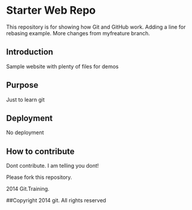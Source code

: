 # Starter Web Repo

This repository is for showing how Git and GitHub work. Adding a line for rebasing example.
More changes from myfreature branch.

## Introduction

Sample website with plenty of files for demos

## Purpose

Just to learn git

## Deployment

No deployment

## How to contribute

Dont contribute. I am telling you dont!

Please fork this repository.

2014 Git.Training.

##Copyright
2014 git. All rights reserved
